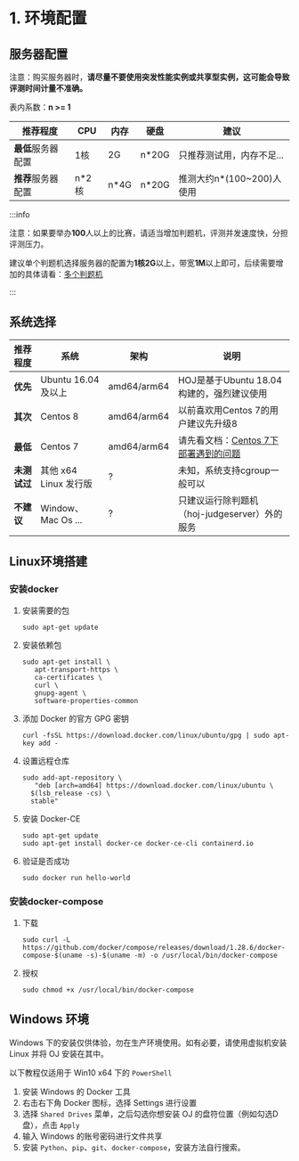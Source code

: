 # 1. 环境配置

## 服务器配置

注意：购买服务器时，**请尽量不要使用突发性能实例或共享型实例，这可能会导致评测时间计量不准确。**

表内系数：**n >= 1**

| 推荐程度        | CPU  | 内存   | 硬盘    | 建议                 |
| ----------- | ---- | ---- | ----- | ------------------ |
| **最低**服务器配置 | 1核   | 2G   | n*20G | 只推荐测试用，内存不足...     |
| **推荐**服务器配置 | n*2核 | n*4G | n*20G | 推测大约n*(100~200)人使用 |

:::info

注意：如果要举办**100**人以上的比赛，请适当增加判题机，评测并发速度快，分担评测压力。

建议单个判题机选择服务器的配置为**1核2G**以上，带宽**1M**以上即可，后续需要增加的具体请看：[多个判题机](/deploy/multi-judgeserver/)

:::

## 系统选择

| 推荐程度     | 系统                | 架构          | 说明                                       |
| -------- | ----------------- | ----------- | ---------------------------------------- |
| **优先**   | Ubuntu 16.04 及以上  | amd64/arm64 | HOJ是基于Ubuntu 18.04构建的，强烈建议使用             |
| **其次**   | Centos 8          | amd64/arm64 | 以前喜欢用Centos 7的用户建议先升级8                   |
| **最低**   | Centos 7          | amd64/arm64 | 请先看文档：[Centos 7下部署遇到的问题](/deploy/faq/#一、部署在centos7系统中无法正常评测-如何解决) |
| **未测试过** | 其他 x64 Linux 发行版  | ?           | 未知，系统支持cgroup一般可以                        |
| **不建议**  | Window、Mac Os ... | ?           | 只建议运行除判题机（hoj-judgeserver）外的服务           |

## Linux环境搭建

### 安装docker

1. 安装需要的包

   ```shell
   sudo apt-get update
   ```

2. 安装依赖包

   ```shell
   sudo apt-get install \
      apt-transport-https \
      ca-certificates \
      curl \
      gnupg-agent \
      software-properties-common
   ```

3. 添加 Docker 的官方 GPG 密钥

   ```shell
   curl -fsSL https://download.docker.com/linux/ubuntu/gpg | sudo apt-key add -
   ```

4. 设置远程仓库

   ```shell
   sudo add-apt-repository \
      "deb [arch=amd64] https://download.docker.com/linux/ubuntu \
     $(lsb_release -cs) \
     stable"
   ```

5. 安装 Docker-CE

   ```shell
   sudo apt-get update
   sudo apt-get install docker-ce docker-ce-cli containerd.io
   ```

6. 验证是否成功

   ```shell
   sudo docker run hello-world
   ```

### 安装docker-compose

1. 下载

   ```shell
   sudo curl -L https://github.com/docker/compose/releases/download/1.28.6/docker-compose-$(uname -s)-$(uname -m) -o /usr/local/bin/docker-compose
   ```

2. 授权

   ```shell
   sudo chmod +x /usr/local/bin/docker-compose
   ```

## Windows 环境

Windows 下的安装仅供体验，勿在生产环境使用。如有必要，请使用虚拟机安装 Linux 并将 OJ 安装在其中。

以下教程仅适用于 Win10 x64 下的 `PowerShell`

1. 安装 Windows 的 Docker 工具
2. 右击右下角 Docker 图标，选择 Settings 进行设置
3. 选择 `Shared Drives` 菜单，之后勾选你想安装 OJ 的盘符位置（例如勾选D盘），点击 `Apply`
4. 输入 Windows 的账号密码进行文件共享
5. 安装 `Python`、`pip`、`git`、`docker-compose`，安装方法自行搜索。



